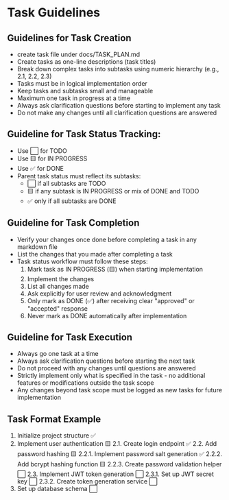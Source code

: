  # Task Guidelines

## Guidelines for Task Creation
- create task file under docs/TASK_PLAN.md
- Create tasks as one-line descriptions (task titles)
- Break down complex tasks into subtasks using numeric hierarchy (e.g., 2.1, 2.2, 2.3)
- Tasks must be in logical implementation order
- Keep tasks and subtasks small and manageable
- Maximum one task in progress at a time
- Always ask clarification questions before starting to implement any task
- Do not make any changes until all clarification questions are answered

## Guideline for Task Status Tracking:
- Use ⬜ for TODO
- Use 🟨 for IN PROGRESS
- Use ✅ for DONE
- Parent task status must reflect its subtasks:
  - ⬜ if all subtasks are TODO
  - 🟨 if any subtask is IN PROGRESS or mix of DONE and TODO
  - ✅ only if all subtasks are DONE

## Guideline for Task Completion
- Verify your changes once done before completing a task in any markdown file
- List the changes that you made after completing a task
- Task status workflow must follow these steps:
  1. Mark task as IN PROGRESS (🟨) when starting implementation
  2. Implement the changes
  3. List all changes made
  4. Ask explicitly for user review and acknowledgment
  5. Only mark as DONE (✅) after receiving clear "approved" or "accepted" response
  6. Never mark as DONE automatically after implementation

## Guideline for Task Execution
- Always go one task at a time 
- Always ask clarification questions before starting the next task
- Do not proceed with any changes until questions are answered
- Strictly implement only what is specified in the task - no additional features or modifications outside the task scope
- Any changes beyond task scope must be logged as new tasks for future implementation

## Task Format Example
1. Initialize project structure ✅
2. Implement user authentication 🟨
   2.1. Create login endpoint ✅
   2.2. Add password hashing 🟨
      2.2.1. Implement password salt generation ✅
      2.2.2. Add bcrypt hashing function 🟨
      2.2.3. Create password validation helper ⬜
   2.3. Implement JWT token generation ⬜
      2.3.1. Set up JWT secret key ⬜
      2.3.2. Create token generation service ⬜
3. Set up database schema ⬜